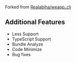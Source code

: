 Forked from [Realabiha/weapp_cli](https://github.com/Realabiha/weapp_cli)

## Additional Features

- Less Support
- TypeScript Support
- Bundle Analyze
- Code Minimize
- Bug fixes